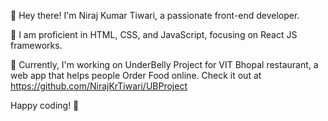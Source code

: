 👋 Hey there! I'm Niraj Kumar Tiwari, a passionate front-end developer.

🌟 I am proficient in HTML, CSS, and JavaScript, focusing on React JS frameworks.

🚀 Currently, I'm working on UnderBelly Project for VIT Bhopal restaurant, a web app that helps people Order Food online. Check it out at https://github.com/NirajKrTiwari/UBProject

Happy coding! 🎉

